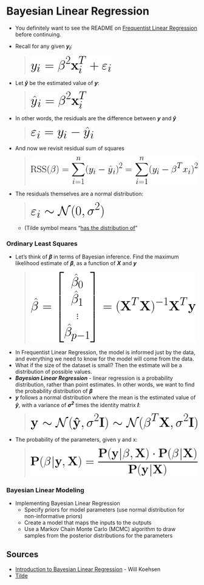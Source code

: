 # Bayesian Linear Regression

* You definitely want to see the README on [Frequentist Linear Regression](./frequentist-linear-regression.md) before continuing.


* Recall for any given <strong><em>y<sub>i</sub></em></strong>:
  > ![solve transpose](./img/90a1dee8-ff6f-458e-b2b8-54f7a9c1febb.png)<!--
    y_i = \beta^2\mathbf{x}_i^{T} + \varepsilon_i
    -->
* Let <strong><em>y&#770;</em></strong> be the estimated value of <strong><em>y</em></strong>:
  > ![solve transpose](./img/d306a846-283d-4206-ba27-3a8519cc20be.png)<!--
    \hat{y}_i = \beta^2\mathbf{x}_i^{T}
    -->
* In other words, the residuals are the difference between <strong><em>y</em></strong> and <strong><em>y&#770;</em></strong>
  > ![residuals difference](./img/04984212-b315-4f78-82ba-1a23a19ebefd.png)<!--
    \varepsilon_i = y_i - \^{y}_i
    -->
* And now we revisit residual sum of squares
  > ![rss again](./img/1445dcf3-3c02-4bc5-9e49-cf344da8013e.png)<!--
    {\mathrm{RSS}(\beta) = \sum_{i=1}^n(y_i-\hat{y}_i)^2=
    \sum_{i=1}^n(y_i-\beta^Tx_i)^2}
    -->
* The residuals themselves are a normal distribution:
  > ![residuals distribution](./img/ce0795a8-454a-4f73-8417-4295d05d50d2.png)<!--
    \varepsilon_i \sim \mathcal{N}(0,\sigma^2)
    -->
  * (Tilde symbol means &ldquo;[has the distribution of](http://mathworld.wolfram.com/Tilde.html)&rdquo;

### Ordinary Least Squares

* Let&rsquo;s think of <strong><em>&beta;</em></strong> in terms of Bayesian inference. Find the maximum likelihood estimate of <strong><em>&beta;</em></strong>,  as a function of <strong><em>X</em></strong> and <strong><em>y</em></strong>
  > ![ordinary least squares](./img/6536ab7a-f606-41e6-a5c8-d3642ace9754.png)<!--
    \hat{\beta} =
    \begin{bmatrix}\hat{\beta}_0\\ \hat{\beta}_1\\\vdots\\ \hat{\beta}_{p-1} \end{bmatrix} =
    (\mathit{\mathbf{X}}^T\mathit{\mathbf{X}})^{-1}\mathit{\mathbf{X}}^T\mathit{\mathbf{y}}
    -->
* In Frequentist Linear Regression, the model is informed just by the data, and everything we need to know for the model will come from the data.
* What if the size of the dataset is small? Then the estimate will be a distribution of possible values.
* <strong><em>Bayesian Linear Regression</em></strong> - linear regression is a probability distribution, rather than point estimates. In other words, we want to find the probability distribution of <strong><em>&beta;</em></strong>
* <strong><em>y</em></strong> follows a normal distribution where the mean is the estimated value of <strong><em>y&#770;</em></strong>, with a variance of <strong><em>&sigma;<sup>2</sup></em></strong> times the identity matrix <strong><em>I</em></strong>:
  > ![y distribution](./img/4c7a2117-99c7-4d36-b804-6ae31ea7abf7.png)<!--
    \mathbf{y} \sim \mathcal{N}(\mathbf{\hat{y}},\sigma^2\mathbf{I}) \sim
    \mathcal{N}(\beta^T\mathbf{X},\sigma^2\mathbf{I})
    -->
* The probability of the parameters, given y and x:
  > ![parameters bayes](./img/fa191f32-83f9-4732-8f49-6d81edf74abb.png)<!--
    \mathbf{P}(\beta|\mathbf{y}, \mathbf{X}) =
    \frac{\mathbf{P}(\mathbf{y}|\beta, \mathbf{X}) \cdot \mathbf{P}(\beta|\mathbf{X})}{\mathbf{P}(\mathbf{y}|\mathbf{X})}
    -->

### Bayesian Linear Modeling

* Implementing Bayesian Linear Regression
  * Specify priors for model parameters (use normal distribution for non-informative priors)
  * Create a model that maps the inputs to the outputs
  * Use a Markov Chain Monte Carlo (MCMC) algorithm to draw samples from the posterior distributions for the parameters

## Sources

* [Introduction to Bayesian Linear Regression](https://towardsdatascience.com/introduction-to-bayesian-linear-regression-e66e60791ea7) - Will Koehsen
* [Tilde](http://mathworld.wolfram.com/Tilde.html)

